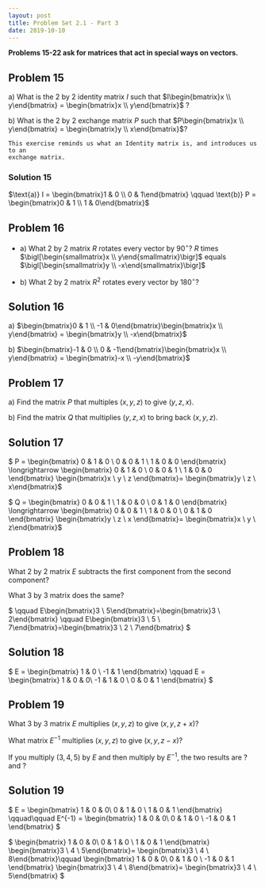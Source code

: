 ```yaml
---
layout: post
title: Problem Set 2.1 - Part 3
date: 2019-10-10
---
```


**Problems 15-22 ask for matrices that act in special ways on vectors.**

## Problem 15

a\) What is the 2 by 2 identity matrix $I$ such that $I\begin{bmatrix}x \\ y\end{bmatrix} = \begin{bmatrix}x \\ y\end{bmatrix}$ ?

b\) What is the 2 by 2 exchange matrix $P$ such that $P\begin{bmatrix}x \\ y\end{bmatrix} = \begin{bmatrix}y \\ x\end{bmatrix}$?

```
This exercise reminds us what an Identity matrix is, and introduces us to an
exchange matrix.
```

### Solution 15

$\text{a)} I = \begin{bmatrix}1 & 0 \\ 0 & 1\end{bmatrix} \qquad \text{b)} P = \begin{bmatrix}0 & 1 \\ 1 & 0\end{bmatrix}$

## Problem 16
- a) What 2 by 2 matrix $R$ rotates every vector by $90^\circ$? $R$ times
$\bigl[\begin{smallmatrix}x \\ y\end{smallmatrix}\bigr]$ equals
$\bigl[\begin{smallmatrix}y \\ -x\end{smallmatrix}\bigr]$

- b) What 2 by 2 matrix $R^2$ rotates every vector by $180^\circ$?

## Solution 16
a) $\begin{bmatrix}0 & 1 \\ -1 & 0\end{bmatrix}\begin{bmatrix}x \\
    y\end{bmatrix} = \begin{bmatrix}y \\ -x\end{bmatrix}$

b) $\begin{bmatrix}-1 & 0 \\ 0 & -1\end{bmatrix}\begin{bmatrix}x \\
    y\end{bmatrix} = \begin{bmatrix}-x \\ -y\end{bmatrix}$

## Problem 17
a) Find the matrix $P$ that multiples $(x,y,z)$ to give $(y,z,x)$.

b) Find the matrix $Q$ that multiplies $(y,z,x)$ to bring back $(x,y,z)$.

## Solution 17
$
P =
\begin{bmatrix}
    0 & 1 & 0 \\
    0 & 0 & 1 \\
    1 & 0 & 0
\end{bmatrix}
\longrightarrow
\begin{bmatrix}
    0 & 1 & 0 \\
    0 & 0 & 1 \\
    1 & 0 & 0
\end{bmatrix}
\begin{bmatrix}x \\ y \\ z \end{bmatrix}=
\begin{bmatrix}y \\ z \\ x\end{bmatrix}$

$
Q =
\begin{bmatrix}
    0 & 0 & 1 \\
    1 & 0 & 0 \\
    0 & 1 & 0
\end{bmatrix}
\longrightarrow
\begin{bmatrix}
    0 & 0 & 1 \\
    1 & 0 & 0 \\
    0 & 1 & 0
\end{bmatrix}
\begin{bmatrix}y \\ z \\ x \end{bmatrix}=
\begin{bmatrix}x \\ y \\ z\end{bmatrix}$

## Problem 18
What 2 by 2 matrix $E$ subtracts the first component from the second component?

What 3 by 3 matrix does the same?

$
\qquad E\begin{bmatrix}3 \\ 5\end{bmatrix}=\begin{bmatrix}3 \\ 2\end{bmatrix}
\qquad E\begin{bmatrix}3 \\ 5 \\ 7\end{bmatrix}=\begin{bmatrix}3 \\ 2 \\ 7\end{bmatrix}
$

## Solution 18
$
E = \begin{bmatrix}
    1 & 0 \\
    -1 & 1
    \end{bmatrix}
\qquad
E = \begin{bmatrix}
    1 & 0 & 0\\
    -1 & 1 & 0 \\
    0 & 0 & 1
    \end{bmatrix}
$

## Problem 19
What 3 by 3 matrix $E$ multiplies $(x, y, z)$ to give $(x, y, z+x)$?

What matrix $E^{-1}$ multiplies $(x, y, z)$ to give $(x,y,z-x)$?

If you multiply $(3,4,5)$ by $E$ and then multiply by $E^{-1}$, the two results are $?$ and $?$

## Solution 19
$
E = \begin{bmatrix}
    1 & 0 & 0\\
    0 & 1 & 0 \\
    1 & 0 & 1
    \end{bmatrix}
\qquad\qquad
E^{-1} =
\begin{bmatrix}
    1 & 0 & 0\\
    0 & 1 & 0 \\
    -1 & 0 & 1
\end{bmatrix}
$

$
\begin{bmatrix}
    1 & 0 & 0\\
    0 & 1 & 0 \\
    1 & 0 & 1
\end{bmatrix}
\begin{bmatrix}3 \\ 4 \\ 5\end{bmatrix}=
\begin{bmatrix}3 \\ 4 \\ 8\end{bmatrix}\qquad
\begin{bmatrix}
    1 & 0 & 0\\
    0 & 1 & 0 \\
    -1 & 0 & 1
\end{bmatrix}
\begin{bmatrix}3 \\ 4 \\ 8\end{bmatrix}=
\begin{bmatrix}3 \\ 4 \\ 5\end{bmatrix}
$




